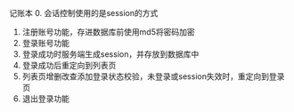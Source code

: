 记账本
0. 会话控制使用的是session的方式
1. 注册账号功能，存进数据库前使用md5将密码加密
2. 登录账号功能
3. 登录成功时服务端生成session，并存放到数据库中
4. 登录成功后重定向到列表页
5. 列表页增删改查添加登录状态校验，未登录或session失效时，重定向到登录页
6. 退出登录功能
